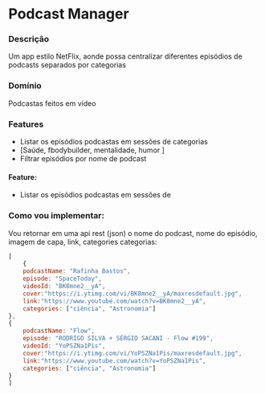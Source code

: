 # Podcast Manager

### Descrição
Um app estilo NetFlix, aonde possa centralizar diferentes episódios de podcasts separados por categorias

### Domínio

Podcastas feitos em vídeo

### Features
- Listar os episódios podcastas em sessões de categorias
 - [Saúde, fbodybuilder, mentalidade, humor ]
 - Filtrar episódios por nome de podcast

#### Feature:
- Listar os episódios podcastas em sessões de 
### Como vou implementar:
Vou retornar em uma api rest (json) o nome do podcast, nome do episódio, imagem de capa, link, categories
categorias:
```js
[
    {
    podcastName: "Rafinha Bastos",
    episode: "SpaceToday",
    videoId: "BK8mne2__yA",
    cover:"https://i.ytimg.com/vi/BK8mne2__yA/maxresdefault.jpg",
    link:"https://www.youtube.com/watch?v=BK8mne2__yA",
    categories: ["ciência", "Astronomia"]
},
{
    podcastName: "Flow",
    episode: "RODRIGO SILVA + SÉRGIO SACANI - Flow #199",
    videoId: "YoPSZNa1Pis",
    cover:"https://i.ytimg.com/vi/YoPSZNa1Pis/maxresdefault.jpg",
    link:"https://www.youtube.com/watch?v=YoPSZNa1Pis",
    categories: ["ciência", "Astronomia"]
}
]
```
